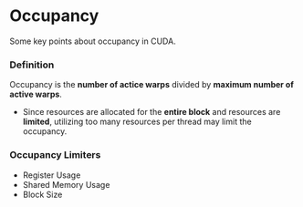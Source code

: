 # Occupancy
Some key points about occupancy in CUDA.

### Definition
Occupancy is the **number of actice warps** divided by **maximum number of active warps**.
*   Since resources are allocated for the **entire block** and resources are **limited**, utilizing too many resources per thread may limit the occupancy.

### Occupancy Limiters
*   Register Usage
*   Shared Memory Usage
*   Block Size

